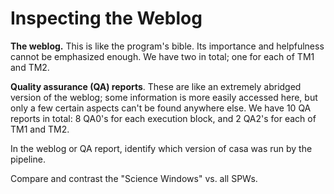 # Inspecting the Weblog

<!-- ## ALMA-Provided Resources Specific to Our Program -->

**The weblog.** This is like the program's bible. Its importance and helpfulness cannot be emphasized enough. We have two in total; one for each of TM1 and TM2.

**Quality assurance (QA) reports**. These are like an extremely abridged version of the weblog; some information is more easily accessed here, but only a few certain aspects can't be found anywhere else. We have 10 QA reports in total: 8 QA0's for each execution block, and 2 QA2's for each of TM1 and TM2.

In the weblog or QA report, identify which version of casa was run by the pipeline.

Compare and contrast the "Science Windows" vs. all SPWs.
